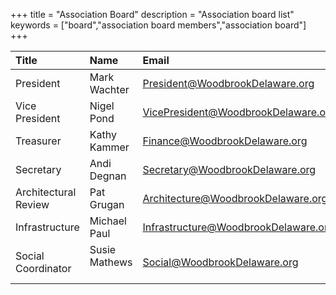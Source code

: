 +++
title = "Association Board"
description = "Association board list"
keywords = ["board","association board members","association board"]
+++

| Title | Name | Email |
| :------- | :------- | :------- |
|President | Mark Wachter | President@WoodbrookDelaware.org |
|Vice President | Nigel Pond | VicePresident@WoodbrookDelaware.org |
|Treasurer | Kathy Kammer | Finance@WoodbrookDelaware.org |
|Secretary | Andi Degnan | Secretary@WoodbrookDelaware.org |
|Architectural Review &nbsp; &nbsp; | Pat Grugan | Architecture@WoodbrookDelaware.org |
|Infrastructure | Michael Paul | Infrastructure@WoodbrookDelaware.org |
|Social Coordinator | Susie Mathews &nbsp; &nbsp; | Social@WoodbrookDelaware.org |

</br>&nbsp;</br>

